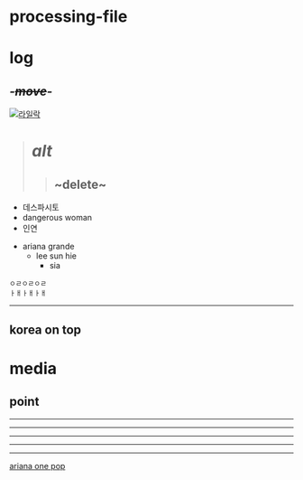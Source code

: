 # processing-file
# log
## *-~~move~~-*
[![라일락](http://cfile28.uf.tistory.com/image/254E963E518765DF29A51B)](https://www.youtube.com/watch?v=LBTnz1Ta_v8)
># *alt*
>>## ~delete~

+ 데스파시토
+ dangerous woman
+ 인연 


- ariana grande
  - lee sun hie
    - sia

```
ㅇㄹㅇㄹㅇㄹ
ㅏㅐㅏㅐㅏㅐ
```

-------------
korea on top
-------------
media
=========
 point
---------

* * *
***
*****
- - -
-----------------------------------

[ariana one pop](https://www.youtube.com/watch?v=WH-e4sllxos)
